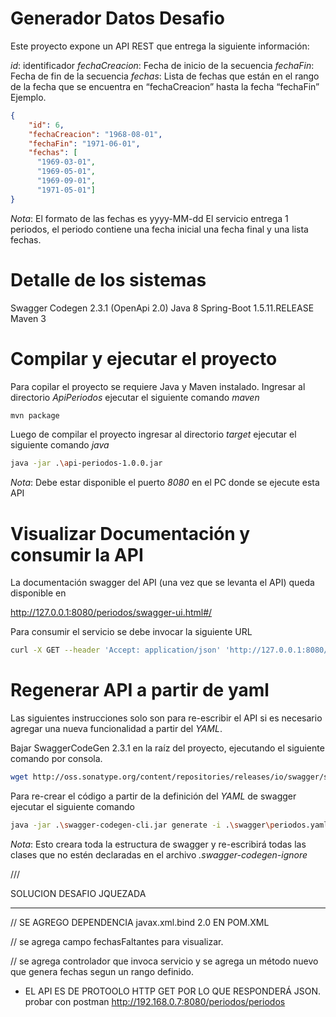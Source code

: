 # Generador Datos Desafio

Este proyecto expone un API REST que entrega la siguiente información:

*id*: identificador
*fechaCreacion*: Fecha de inicio de la secuencia
*fechaFin*: Fecha de fin de la secuencia
*fechas*: Lista de fechas que están en el rango de la fecha que se encuentra en “fechaCreacion” hasta la fecha “fechaFin”
Ejemplo.
```json
{
    "id": 6,
    "fechaCreacion": "1968-08-01",
    "fechaFin": "1971-06-01",
    "fechas": [
      "1969-03-01",
      "1969-05-01",
      "1969-09-01",
      "1971-05-01"]
}
```
*Nota*:
El formato de las fechas es yyyy-MM-dd
El servicio entrega 1 periodos, el periodo contiene una fecha inicial una fecha final y una lista fechas.

# Detalle de los sistemas

Swagger Codegen 2.3.1 (OpenApi 2.0)
Java 8
Spring-Boot 1.5.11.RELEASE
Maven 3


# Compilar y ejecutar el proyecto

Para copilar el proyecto se requiere Java y Maven instalado.
Ingresar al directorio *ApiPeriodos* ejecutar el siguiente comando *maven*

```bash
mvn package
```

Luego de compilar el proyecto ingresar al directorio *target* ejecutar el siguiente comando *java*

```bash
java -jar .\api-periodos-1.0.0.jar
```
*Nota*:
Debe estar disponible el puerto *8080* en el PC donde se ejecute esta API

# Visualizar Documentación y consumir la API

La documentación swagger del API (una vez que se levanta el API) queda disponible en

http://127.0.0.1:8080/periodos/swagger-ui.html#/

Para consumir el servicio se debe invocar la siguiente URL

```bash
curl -X GET --header 'Accept: application/json' 'http://127.0.0.1:8080/periodos/api'
```

# Regenerar API a partir de yaml

Las siguientes instrucciones solo son para re-escribir el API si es necesario agregar una nueva funcionalidad a partir del *YAML*.

Bajar SwaggerCodeGen 2.3.1 en la raíz del proyecto, ejecutando el siguiente comando por consola.

```bash
wget http://oss.sonatype.org/content/repositories/releases/io/swagger/swagger-codegen-cli/2.3.1/swagger-codegen-cli-2.3.1.jar -O swagger-codegen-cli.jar
```

Para re-crear el código a partir de la definición del *YAML* de swagger ejecutar el siguiente comando

```bash
java -jar .\swagger-codegen-cli.jar generate -i .\swagger\periodos.yaml -l spring -c .\swagger\config.json -o ApiPeriodos --ignore-file-override .\.swagger-codegen-ignore
```

*Nota*:
Esto creara toda la estructura de swagger y re-escribirá todas las clases que no estén declaradas en el archivo *.swagger-codegen-ignore*

///

SOLUCION DESAFIO  JQUEZADA
***************************************************

// SE AGREGO DEPENDENCIA javax.xml.bind 2.0 EN POM.XML

// se agrega  campo fechasFaltantes para visualizar.

// se agrega controlador que invoca servicio y se agrega un método nuevo que genera fechas segun un rango definido.

* EL API ES DE PROTOOLO HTTP GET POR LO QUE RESPONDERÁ JSON.
 probar con postman http://192.168.0.7:8080/periodos/periodos

